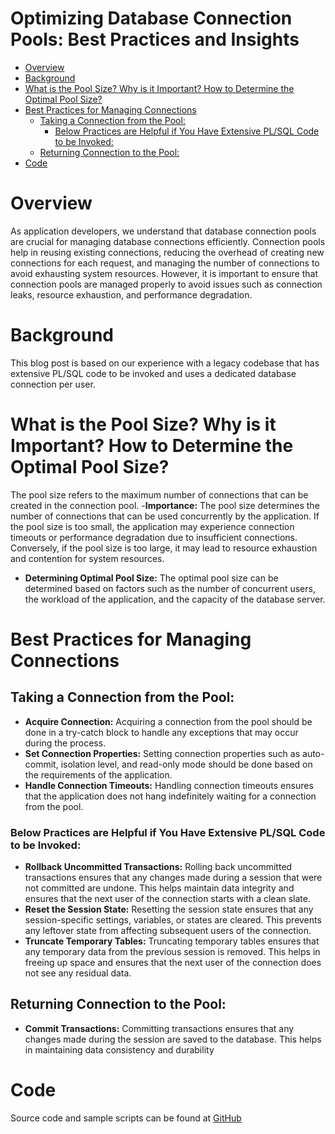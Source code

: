 # Optimizing Database Connection Pools: Best Practices and Insights
<!-- TOC -->
* [Overview](#overview)
* [Background](#background)
* [What is the Pool Size? Why is it Important? How to Determine the Optimal Pool Size?](#what-is-the-pool-size-why-is-it-important-how-to-determine-the-optimal-pool-size)
* [Best Practices for Managing Connections](#best-practices-for-managing-connections)
  * [Taking a Connection from the Pool:](#taking-a-connection-from-the-pool)
    * [Below Practices are Helpful if You Have Extensive PL/SQL Code to be Invoked:](#below-practices-are-helpful-if-you-have-extensive-plsql-code-to-be-invoked)
  * [Returning Connection to the Pool:](#returning-connection-to-the-pool)
* [Code](#code)
<!-- TOC -->
# Overview
As application developers, we understand that database connection pools are crucial for managing database connections efficiently. Connection pools help in reusing existing connections, reducing the overhead of creating new connections for each request, and managing the number of connections to avoid exhausting system resources. However, it is important to ensure that connection pools are managed properly to avoid issues such as connection leaks, resource exhaustion, and performance degradation.
# Background
This blog post is based on our experience with a legacy codebase that has extensive PL/SQL code to be invoked and uses a dedicated database connection per user.
# What is the Pool Size? Why is it Important? How to Determine the Optimal Pool Size?
The pool size refers to the maximum number of connections that can be created in the connection pool.
-**Importance:** The pool size determines the number of connections that can be used concurrently by the application. If the pool size is too small, the application may experience connection timeouts or performance degradation due to insufficient connections. Conversely, if the pool size is too large, it may lead to resource exhaustion and contention for system resources.
- **Determining Optimal Pool Size:** The optimal pool size can be determined based on factors such as the number of concurrent users, the workload of the application, and the capacity of the database server.
# Best Practices for Managing Connections
## Taking a Connection from the Pool:
- **Acquire Connection:** Acquiring a connection from the pool should be done in a try-catch block to handle any exceptions that may occur during the process.
- **Set Connection Properties:** Setting connection properties such as auto-commit, isolation level, and read-only mode should be done based on the requirements of the application.
- **Handle Connection Timeouts:** Handling connection timeouts ensures that the application does not hang indefinitely waiting for a connection from the pool.
### Below Practices are Helpful if You Have Extensive PL/SQL Code to be Invoked:
- **Rollback Uncommitted Transactions:** Rolling back uncommitted transactions ensures that any changes made during a session that were not committed are undone. This helps maintain data integrity and ensures that the next user of the connection starts with a clean slate.
- **Reset the Session State:** Resetting the session state ensures that any session-specific settings, variables, or states are cleared. This prevents any leftover state from affecting subsequent users of the connection.
- **Truncate Temporary Tables:** Truncating temporary tables ensures that any temporary data from the previous session is removed. This helps in freeing up space and ensures that the next user of the connection does not see any residual data.
## Returning Connection to the Pool:
- **Commit Transactions:** Committing transactions ensures that any changes made during the session are saved to the database. This helps in maintaining data consistency and durability
# Code
Source code and sample scripts can be found at [GitHub](https://github.com/balajich/connection-pool.git)